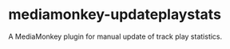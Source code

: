 mediamonkey-updateplaystats
===========================

A MediaMonkey plugin for manual update of track play statistics.